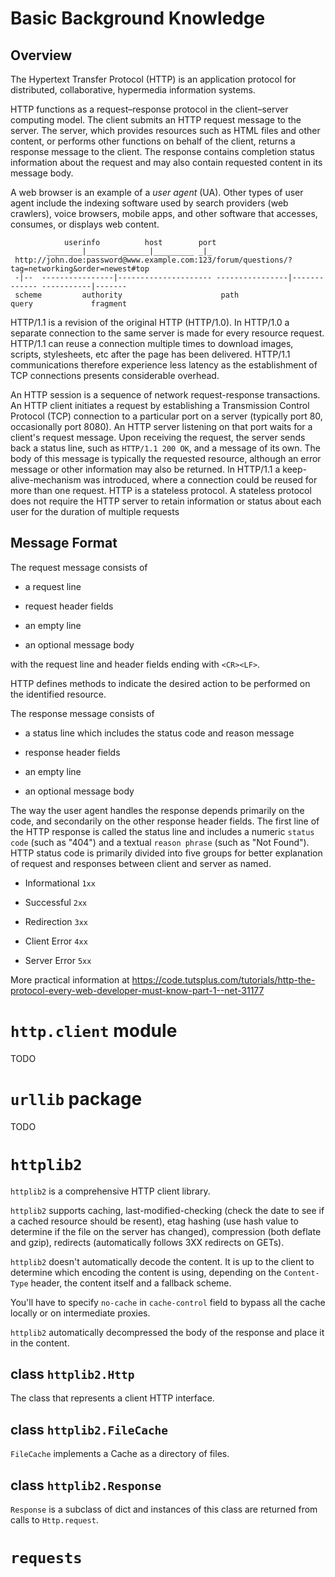 # Basic Background Knowledge

## Overview

The Hypertext Transfer Protocol (HTTP) is an application protocol for distributed, collaborative, hypermedia information systems.

HTTP functions as a request–response protocol in the client–server computing model. The client submits an HTTP request message to the server. The server, which provides resources such as HTML files and other content, or performs other functions on behalf of the client, returns a response message to the client. The response contains completion status information about the request and may also contain requested content in its message body.

A web browser is an example of a _user agent_ (UA). Other types of user agent include the indexing software used by search providers (web crawlers), voice browsers, mobile apps, and other software that accesses, consumes, or displays web content.

```
            userinfo          host        port
        ________|_______ ______|_________ _|_
 http://john.doe:password@www.example.com:123/forum/questions/?tag=networking&order=newest#top
 -|--  ----------------|--------------------- ----------------|------------- -----------|------- 
 scheme         authority                      path                  query             fragment
```

HTTP/1.1 is a revision of the original HTTP (HTTP/1.0). In HTTP/1.0 a separate connection to the same server is made for every resource request. HTTP/1.1 can reuse a connection multiple times to download images, scripts, stylesheets, etc after the page has been delivered. HTTP/1.1 communications therefore experience less latency as the establishment of TCP connections presents considerable overhead.

An HTTP session is a sequence of network request-response transactions. An HTTP client initiates a request by establishing a Transmission Control Protocol (TCP) connection to a particular port on a server (typically port 80, occasionally port 8080). An HTTP server listening on that port waits for a client's request message. Upon receiving the request, the server sends back a status line, such as `HTTP/1.1 200 OK`, and a message of its own. The body of this message is typically the requested resource, although an error message or other information may also be returned. In HTTP/1.1 a keep-alive-mechanism was introduced, where a connection could be reused for more than one request. HTTP is a stateless protocol. A stateless protocol does not require the HTTP server to retain information or status about each user for the duration of multiple requests

## Message Format

The request message consists of 

- a request line

- request header fields

- an empty line

- an optional message body

with the request line and header fields ending with `<CR><LF>`.

HTTP defines methods to indicate the desired action to be performed on the identified resource.

The response message consists of 

- a status line which includes the status code and reason message

- response header fields

- an empty line

- an optional message body

The way the user agent handles the response depends primarily on the code, and secondarily on the other response header fields.  The first line of the HTTP response is called the status line and includes a numeric `status code` (such as "404") and a textual `reason phrase` (such as "Not Found"). HTTP status code is primarily divided into five groups for better explanation of request and responses between client and server as named.

- Informational `1xx`

- Successful `2xx`

- Redirection `3xx`

- Client Error `4xx`

- Server Error `5xx`

More practical information at https://code.tutsplus.com/tutorials/http-the-protocol-every-web-developer-must-know-part-1--net-31177




# `http.client` module

TODO

# `urllib` package

TODO

# `httplib2`

`httplib2` is a comprehensive HTTP client library.

`httplib2` supports caching, last-modified-checking (check the date to see if a cached resource should be resent), etag hashing (use hash value to determine if the file on the server has changed), compression (both deflate and gzip), redirects (automatically follows 3XX redirects on GETs).

`httplib2` doesn't automatically decode the content. It is up to the client to determine  which encoding the content is using, depending on the `Content-Type` header, the content itself and a fallback scheme.

You'll have to specify `no-cache` in `cache-control` field to bypass all the cache locally or on intermediate proxies.

`httplib2` automatically decompressed the body of the response and place it in the content.

## class `httplib2.Http`

The class that represents a client HTTP interface.

## class `httplib2.FileCache`

`FileCache` implements a Cache as a directory of files.

## class `httplib2.Response`

`Response` is a subclass of dict and instances of this class are returned from calls to `Http.request`.

# `requests`
